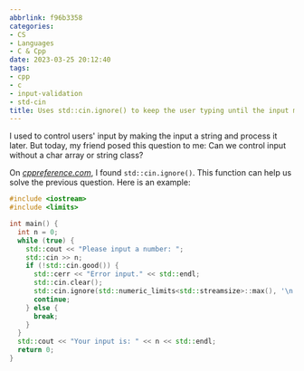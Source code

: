 ```yaml
---
abbrlink: f96b3358
categories:
- CS
- Languages
- C & Cpp
date: 2023-03-25 20:12:40
tags:
- cpp
- c
- input-validation
- std-cin
title: Uses std::cin.ignore() to keep the user typing until the input meets the requirements
---
```


I used to control users' input by making the input a string and process it later. But today, my friend posed this question to me: Can we control input without a char array or string class?

<!--more-->

On _[cppreference.com](https://en.cppreference.com/w/cpp/io/basic_istream/ignore)_, I found `std::cin.ignore()`. This function can help us solve the previous question. Here is an example:

```cpp
#include <iostream>
#include <limits>

int main() {
  int n = 0;
  while (true) {
    std::cout << "Please input a number: ";
    std::cin >> n;
    if (!std::cin.good()) {
      std::cerr << "Error input." << std::endl;
      std::cin.clear();
      std::cin.ignore(std::numeric_limits<std::streamsize>::max(), '\n');
      continue;
    } else {
      break;
    }
  }
  std::cout << "Your input is: " << n << std::endl;
  return 0;
}
```